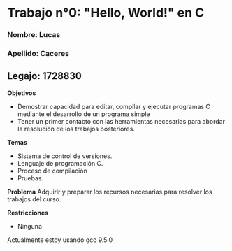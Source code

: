 # Trabajo n°0: "Hello, World!" en C

### Nombre: Lucas
### Apellido: Caceres
## Legajo: 1728830


**Objetivos**
+ Demostrar capacidad para editar, compilar y ejecutar programas C mediante el desarrollo de un programa simple
+ Tener un primer contacto con las herramientas necesarias para abordar la resolución de los trabajos posteriores.

**Temas**
+ Sistema de control de versiones.
+ Lenguaje de programación C.
+ Proceso de compilación
+ Pruebas.

**Problema**
Adquirir y preparar los recursos necesarias para resolver los trabajos del curso.

**Restricciones**

+ Ninguna

Actualmente estoy usando gcc 9.5.0 
